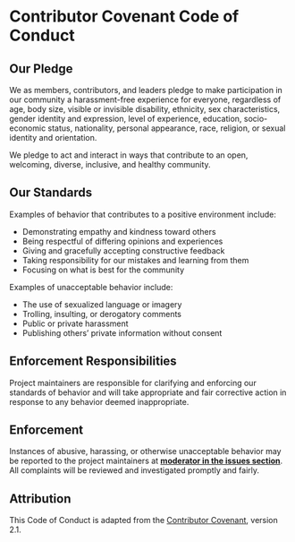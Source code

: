 # Contributor Covenant Code of Conduct

## Our Pledge

We as members, contributors, and leaders pledge to make participation in our community a harassment-free experience for everyone, regardless of age, body size, visible or invisible disability, ethnicity, sex characteristics, gender identity and expression, level of experience, education, socio-economic status, nationality, personal appearance, race, religion, or sexual identity and orientation.

We pledge to act and interact in ways that contribute to an open, welcoming, diverse, inclusive, and healthy community.

## Our Standards

Examples of behavior that contributes to a positive environment include:

- Demonstrating empathy and kindness toward others  
- Being respectful of differing opinions and experiences  
- Giving and gracefully accepting constructive feedback  
- Taking responsibility for our mistakes and learning from them  
- Focusing on what is best for the community  

Examples of unacceptable behavior include:

- The use of sexualized language or imagery  
- Trolling, insulting, or derogatory comments  
- Public or private harassment  
- Publishing others’ private information without consent  

## Enforcement Responsibilities

Project maintainers are responsible for clarifying and enforcing our standards of behavior and will take appropriate and fair corrective action in response to any behavior deemed inappropriate.

## Enforcement

Instances of abusive, harassing, or otherwise unacceptable behavior may be reported to the project maintainers at **[moderator in the issues section](https://github.com/DhanushNehru/pdf-xss-checker/issues)**.  
All complaints will be reviewed and investigated promptly and fairly.

## Attribution

This Code of Conduct is adapted from the [Contributor Covenant](https://www.contributor-covenant.org), version 2.1.
